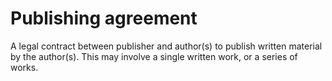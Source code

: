 # Publishing agreement

A legal contract between publisher and author(s) to publish written material by the author(s). This may involve a single written work, or a series of works.